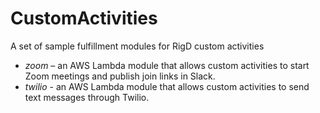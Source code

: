 # CustomActivities
A set of sample fulfillment modules for RigD custom activities

- *zoom*  – an AWS Lambda module that allows custom activities to start Zoom meetings and publish join links in Slack.
- *twilio* - an AWS Lambda module that allows custom activities to send text messages through Twilio.
